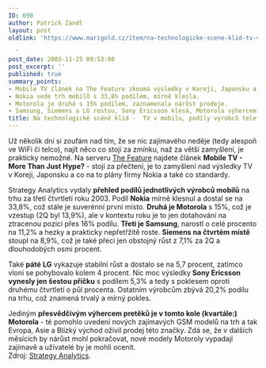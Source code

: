 ```yaml
---
ID: 690
author: Patrick Zandl
layout: post
oldlink: 'https://www.marigold.cz/item/na-technologicke-scene-klid-tv-v-mobilu-podily-vyrobcu-telefonu

  '
post_date: 2003-11-25 09:53:00
post_excerpt: ''
published: true
summary_points:
- Mobile TV článek na The Feature zkoumá výsledky v Koreji, Japonsku a plány Nokie.
- Nokia vede trh mobilů s 33,8% podílem, mírně klesla.
- Motorola je druhá s 15% podílem, zaznamenala nárůst prodeje.
- Samsung, Siemens a LG rostou, Sony Ericsson klesá, Motorola výhercem.
title: Na technologické scéně klid -  TV v mobilu, podíly výrobců telefonů
---
```


<p>
Už několik dní si zoufám nad tím, že se nic zajímavého neděje (tedy alespoň ve WiFi či telco), najít něco co stojí za zmínku, naž za větší zamyšlení, je prakticky nemožné. Na serveru <A href="http://www.thefeature.com/article?articleid=100217" target=_blank>The Feature</A> najdete článek <STRONG>Mobile TV - More Than Just Hype?</STRONG> - stojí za přečtení, je to zamyšlení nad výsledky TV v Koreji, Japonsku a co na to plány firmy Nokia a také co standardy. </p>

<p>
Strategy Analytics vydaly <STRONG>přehled podílů jednotlivých výrobců mobilů</STRONG> na trhu za třetí čtvrtletí roku 2003. Podíl <STRONG>Nokia</STRONG> mírně klesnul a dostal se na 33,8%, což stále je suverénní první místo. <STRONG>Druhá je Motorola</STRONG> s 15%, což je vzestup (2Q byl 13,9%), ale v kontextu roku je to jen dotahování na ztracenou pozici přes 16% podílu. <STRONG>Třetí je Samsung</STRONG>, narostl o celé procento na 11,2% a hezky a prakticky nepřetřžitě roste. <STRONG>Siemens na čtvrtém místě</STRONG> stoupl na 8,9%, což je také přeci jen obstojný růst z 7,1% za 2Q&#160;a dlouhodobých osmi procent. </p>

<p>
Také <STRONG>páté</STRONG> <STRONG>LG</STRONG> vykazuje stabilní růst a dostalo se na 5,7 procent, zatímco vloni se pohybovalo kolem 4 procent. Nic moc výsledky<STRONG> Sony Ericsson vynesly jen šestou příčku</STRONG> s podílem 5,3% a tedy s poklesem oproti druhému čtvrtletí o půl procenta. Ostatním výrobcům zbývá 20,2% podílu na trhu, což znamená trvalý a mírný pokles. </p>

<p>
Jediným <STRONG>přesvědčivým&#160;výhercem pretěků je v tomto kole (kvartále:) Motorola</STRONG> - té pomohlo uvedení nových zajímavých GSM modelů na trh a tak Evropa, Asie a&#160;Blízký východ oživil prodej této značky. Zdá se, že v dalších měsících by nárůst mohl pokračovat, nové modely Motoroly vypadají zajímavě a uživatelé by je mohli ocenit. &#160;<BR>Zdroj: <A href="http://www.strategyanalytics.com/press/PR00093.htm" target=_blank>Strategy Analytics</A>.</p>